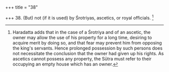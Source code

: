 +++
title = "38"

+++
38. (But) not (if it is used) by Śrotriyas, ascetics, or royal officials. [^28] 


[^28]:  Haradatta adds that in the case of a Śrotriya and of an ascetic, the owner may allow the use of his property for a long time, desiring to acquire merit by doing so, and that fear may prevent him from opposing the king's servants. Hence prolonged possession by such persons does not necessitate the conclusion that the owner had given up his rights. As ascetics cannot possess any property, the Sūtra must refer to their occupying an empty house which has an owner.
